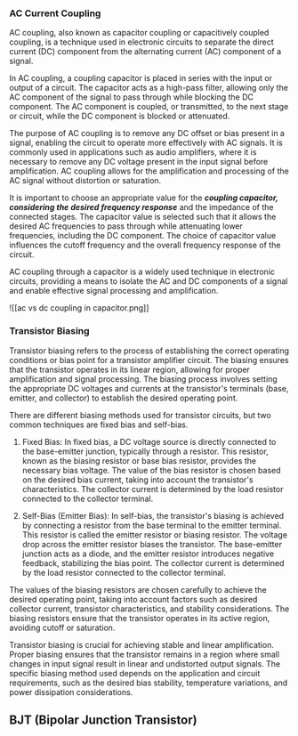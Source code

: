 

### AC Current Coupling

AC coupling, also known as capacitor coupling or capacitively coupled coupling, is a technique used in electronic circuits to separate the direct current (DC) component from the alternating current (AC) component of a signal.

In AC coupling, a coupling capacitor is placed in series with the input or output of a circuit. The capacitor acts as a high-pass filter, allowing only the AC component of the signal to pass through while blocking the DC component. The AC component is coupled, or transmitted, to the next stage or circuit, while the DC component is blocked or attenuated.

The purpose of AC coupling is to remove any DC offset or bias present in a signal, enabling the circuit to operate more effectively with AC signals. It is commonly used in applications such as audio amplifiers, where it is necessary to remove any DC voltage present in the input signal before amplification. AC coupling allows for the amplification and processing of the AC signal without distortion or saturation.

It is important to choose an appropriate value for the ***coupling capacitor, considering the desired frequency response*** and the impedance of the connected stages. The capacitor value is selected such that it allows the desired AC frequencies to pass through while attenuating lower frequencies, including the DC component. The choice of capacitor value influences the cutoff frequency and the overall frequency response of the circuit.

AC coupling through a capacitor is a widely used technique in electronic circuits, providing a means to isolate the AC and DC components of a signal and enable effective signal processing and amplification.

![[ac vs dc coupling in capacitor.png]]

### Transistor Biasing

Transistor biasing refers to the process of establishing the correct operating conditions or bias point for a transistor amplifier circuit. The biasing ensures that the transistor operates in its linear region, allowing for proper amplification and signal processing. The biasing process involves setting the appropriate DC voltages and currents at the transistor's terminals (base, emitter, and collector) to establish the desired operating point.

There are different biasing methods used for transistor circuits, but two common techniques are fixed bias and self-bias.

1. Fixed Bias: In fixed bias, a DC voltage source is directly connected to the base-emitter junction, typically through a resistor. This resistor, known as the biasing resistor or base bias resistor, provides the necessary bias voltage. The value of the bias resistor is chosen based on the desired bias current, taking into account the transistor's characteristics. The collector current is determined by the load resistor connected to the collector terminal.
    
2. Self-Bias (Emitter Bias): In self-bias, the transistor's biasing is achieved by connecting a resistor from the base terminal to the emitter terminal. This resistor is called the emitter resistor or biasing resistor. The voltage drop across the emitter resistor biases the transistor. The base-emitter junction acts as a diode, and the emitter resistor introduces negative feedback, stabilizing the bias point. The collector current is determined by the load resistor connected to the collector terminal.

The values of the biasing resistors are chosen carefully to achieve the desired operating point, taking into account factors such as desired collector current, transistor characteristics, and stability considerations. The biasing resistors ensure that the transistor operates in its active region, avoiding cutoff or saturation.

Transistor biasing is crucial for achieving stable and linear amplification. Proper biasing ensures that the transistor remains in a region where small changes in input signal result in linear and undistorted output signals. The specific biasing method used depends on the application and circuit requirements, such as the desired bias stability, temperature variations, and power dissipation considerations.

## BJT (Bipolar Junction Transistor)